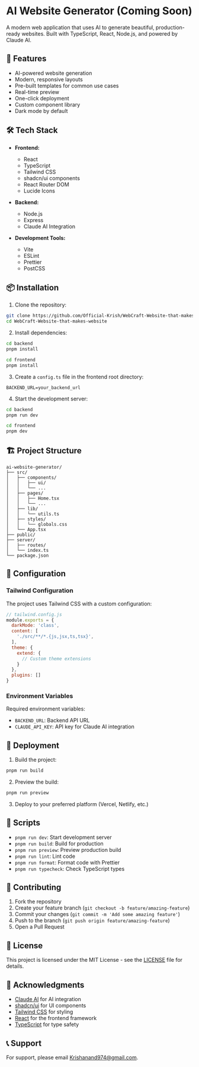# AI Website Generator (Coming Soon)

A modern web application that uses AI to generate beautiful, production-ready websites. Built with TypeScript, React, Node.js, and powered by Claude AI.

## 🚀 Features

- AI-powered website generation
- Modern, responsive layouts
- Pre-built templates for common use cases
- Real-time preview
- One-click deployment
- Custom component library
- Dark mode by default

## 🛠️ Tech Stack

- **Frontend:**
  - React
  - TypeScript
  - Tailwind CSS
  - shadcn/ui components
  - React Router DOM
  - Lucide Icons

- **Backend:**
  - Node.js
  - Express
  - Claude AI Integration

- **Development Tools:**
  - Vite
  - ESLint
  - Prettier
  - PostCSS

## 📦 Installation

1. Clone the repository:
```bash
git clone https://github.com/Official-Krish/WebCraft-Website-that-makes-website
cd WebCraft-Website-that-makes-website
```

2. Install dependencies:
```bash
cd backend
pnpm install
```

```bash
cd frontend
pnpm install
```

3. Create a `config.ts` file in the frontend root directory:
```env
BACKEND_URL=your_backend_url
```

4. Start the development server:
```bash
cd backend
pnpm run dev
```

```bash
cd frontend
pnpm dev
```

## 🏗️ Project Structure

```
ai-website-generator/
├── src/
│   ├── components/
│   │   ├── ui/
│   │   └── ...
│   ├── pages/
│   │   ├── Home.tsx
│   │   └── ...
│   ├── lib/
│   │   └── utils.ts
│   ├── styles/
│   │   └── globals.css
│   └── App.tsx
├── public/
├── server/
│   ├── routes/
│   └── index.ts
└── package.json
```

## 🔧 Configuration

### Tailwind Configuration

The project uses Tailwind CSS with a custom configuration:

```javascript
// tailwind.config.js
module.exports = {
  darkMode: 'class',
  content: [
    './src/**/*.{js,jsx,ts,tsx}',
  ],
  theme: {
    extend: {
      // Custom theme extensions
    }
  },
  plugins: []
}
```

### Environment Variables

Required environment variables:

- `BACKEND_URL`: Backend API URL
- `CLAUDE_API_KEY`: API key for Claude AI integration

## 🚀 Deployment

1. Build the project:
```bash
pnpm run build
```

2. Preview the build:
```bash
pnpm run preview
```

3. Deploy to your preferred platform (Vercel, Netlify, etc.)


## 📝 Scripts

- `pnpm run dev`: Start development server
- `pnpm run build`: Build for production
- `pnpm run preview`: Preview production build
- `pnpm run lint`: Lint code
- `pnpm run format`: Format code with Prettier
- `pnpm run typecheck`: Check TypeScript types

## 🤝 Contributing

1. Fork the repository
2. Create your feature branch (`git checkout -b feature/amazing-feature`)
3. Commit your changes (`git commit -m 'Add some amazing feature'`)
4. Push to the branch (`git push origin feature/amazing-feature`)
5. Open a Pull Request

## 📄 License

This project is licensed under the MIT License - see the [LICENSE](LICENSE) file for details.

## 🙏 Acknowledgments

- [Claude AI](https://anthropic.com) for AI integration
- [shadcn/ui](https://ui.shadcn.com) for UI components
- [Tailwind CSS](https://tailwindcss.com) for styling
- [React](https://reactjs.org) for the frontend framework
- [TypeScript](https://www.typescriptlang.org) for type safety

## 📞 Support

For support, please email Krishanand974@gmail.com.